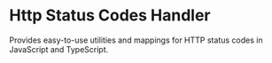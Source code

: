 # Http Status Codes Handler

Provides easy-to-use utilities and mappings for HTTP status codes in JavaScript and TypeScript.
